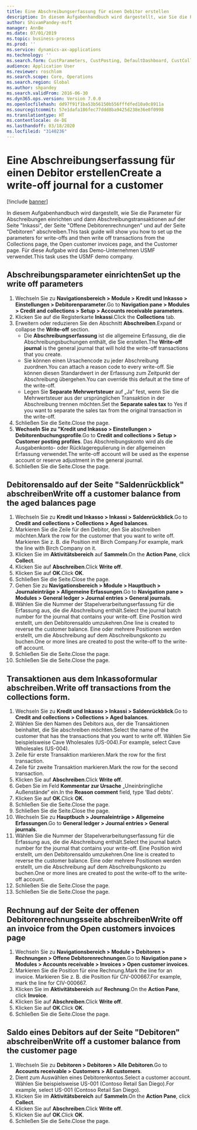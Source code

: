 ```yaml
---
title: Eine Abschreibungserfassung für einen Debitor erstellen
description: In diesem Aufgabenhandbuch wird dargestellt, wie Sie die Parameter für Abschreibungen einrichten und dann Abschreibungstransaktionen auf der Seite "Inkassi", der Seite "Offene Debitorenrechnungen" und auf der Seite "Debitoren" abschreiben.
author: ShivamPandey-msft
manager: AnnBe
ms.date: 07/01/2019
ms.topic: business-process
ms.prod: ''
ms.service: dynamics-ax-applications
ms.technology: ''
ms.search.form: CustParameters, CustPosting, DefaultDashboard, CustCollectionsPoolsListPage, CustWriteOff, LedgerJournalTable, LedgerJournalTransDaily, CustCollections, CustOpenInvoicesListPage, CustTable
audience: Application User
ms.reviewer: roschlom
ms.search.scope: Core, Operations
ms.search.region: Global
ms.author: shpandey
ms.search.validFrom: 2016-06-30
ms.dyn365.ops.version: Version 7.0.0
ms.openlocfilehash: dd97f91f1ba53b56150b556fffdfed10a0c8911a
ms.sourcegitcommit: 57e1dafa186fec77ddd8ba9425d238e36e0f0998
ms.translationtype: HT
ms.contentlocale: de-DE
ms.lasthandoff: 03/18/2020
ms.locfileid: "3140236"
---
```

# <a name="create-a-write-off-journal-for-a-customer"></a><span data-ttu-id="e7197-103">Eine Abschreibungserfassung für einen Debitor erstellen</span><span class="sxs-lookup"><span data-stu-id="e7197-103">Create a write-off journal for a customer</span></span>

[!include [banner](../../includes/banner.md)]

<span data-ttu-id="e7197-104">In diesem Aufgabenhandbuch wird dargestellt, wie Sie die Parameter für Abschreibungen einrichten und dann Abschreibungstransaktionen auf der Seite "Inkassi", der Seite "Offene Debitorenrechnungen" und auf der Seite "Debitoren" abschreiben.</span><span class="sxs-lookup"><span data-stu-id="e7197-104">This task guide will show you how to set up the parameters for write-offs and then write off transactions from the Collections page, the Open customer invoices page, and the Customer page.</span></span> <span data-ttu-id="e7197-105">Für diese Aufgabe wird das Demo-Unternehmen USMF verwendet.</span><span class="sxs-lookup"><span data-stu-id="e7197-105">This task uses the USMF demo company.</span></span>


## <a name="set-up-the-write-off-parameters"></a><span data-ttu-id="e7197-106">Abschreibungsparameter einrichten</span><span class="sxs-lookup"><span data-stu-id="e7197-106">Set up the write off parameters</span></span>
1. <span data-ttu-id="e7197-107">Wechseln Sie zu **Navigationsbereich > Module > Kredit und Inkasso > Einstellungen > Debitorenparameter**.</span><span class="sxs-lookup"><span data-stu-id="e7197-107">Go to **Navigation pane > Modules > Credit and collections > Setup > Accounts receivable parameters**.</span></span>
2. <span data-ttu-id="e7197-108">Klicken Sie auf die Registerkarte **Inkassi**.</span><span class="sxs-lookup"><span data-stu-id="e7197-108">Click the **Collections** tab.</span></span>
3. <span data-ttu-id="e7197-109">Erweitern oder reduzieren Sie den Abschnitt **Abschreiben**.</span><span class="sxs-lookup"><span data-stu-id="e7197-109">Expand or collapse the **Write-off** section.</span></span>
    - <span data-ttu-id="e7197-110">Die **Abschreibungserfassung** ist die allgemeine Erfassung, die die Abschreibungsbuchungen enthält, die Sie erstellen.</span><span class="sxs-lookup"><span data-stu-id="e7197-110">The **Write-off journal** is the general journal that will hold the write-off transactions that you create.</span></span>  
    - <span data-ttu-id="e7197-111">Sie können einen Ursachencode zu jeder Abschreibung zuordnen.</span><span class="sxs-lookup"><span data-stu-id="e7197-111">You can attach a reason code to every write-off.</span></span> <span data-ttu-id="e7197-112">Sie können diesen Standardwert in der Erfassung zum Zeitpunkt der Abschreibung übergehen.</span><span class="sxs-lookup"><span data-stu-id="e7197-112">You can override this default at the time of the write-off.</span></span>  
    - <span data-ttu-id="e7197-113">Legen Sie **Separate Mehrwertsteuer** auf „Ja“ fest, wenn Sie die Mehrwertsteuer aus der ursprünglichen Transaktion in der Abschreibung trennen möchten.</span><span class="sxs-lookup"><span data-stu-id="e7197-113">Set the **Separate sales tax** to Yes if you want to separate the sales tax from the original transaction in the write-off.</span></span>  
4. <span data-ttu-id="e7197-114">Schließen Sie die Seite.</span><span class="sxs-lookup"><span data-stu-id="e7197-114">Close the page.</span></span>
5. <span data-ttu-id="e7197-115">**Wechseln Sie zu "Kredit und Inkasso > Einstellungen > Debitorenbuchungsprofile**.</span><span class="sxs-lookup"><span data-stu-id="e7197-115">Go to **Credit and collections > Setup > Customer posting profiles**.</span></span> <span data-ttu-id="e7197-116">Das Abschreibungskonto wird als die Ausgabenkonto- oder Rücklageregulierung in der allgemeinen Erfassung verwendet.</span><span class="sxs-lookup"><span data-stu-id="e7197-116">The write-off account will be used as the expense account or reserve adjustment in the general journal.</span></span>
6. <span data-ttu-id="e7197-117">Schließen Sie die Seite.</span><span class="sxs-lookup"><span data-stu-id="e7197-117">Close the page.</span></span>

## <a name="write-off-a-customer-balance-from-the-aged-balances-page"></a><span data-ttu-id="e7197-118">Debitorensaldo auf der Seite "Saldenrückblick" abschreiben</span><span class="sxs-lookup"><span data-stu-id="e7197-118">Write off a customer balance from the aged balances page</span></span>
1. <span data-ttu-id="e7197-119">Wechseln Sie zu **Kredit und Inkasso > Inkassi > Saldenrückblick**.</span><span class="sxs-lookup"><span data-stu-id="e7197-119">Go to **Credit and collections > Collections > Aged balances**.</span></span>
2. <span data-ttu-id="e7197-120">Markieren Sie die Zeile für den Debitor, den Sie abschreiben möchten.</span><span class="sxs-lookup"><span data-stu-id="e7197-120">Mark the row for the customer that you want to write off.</span></span> <span data-ttu-id="e7197-121">Markieren Sie z. B. die Position mit Birch Company.</span><span class="sxs-lookup"><span data-stu-id="e7197-121">For example, mark the line with Birch Company on it.</span></span>
3. <span data-ttu-id="e7197-122">Klicken Sie im **Aktivitätsbereich** auf **Sammeln**.</span><span class="sxs-lookup"><span data-stu-id="e7197-122">On the **Action Pane**, click **Collect**.</span></span>
4. <span data-ttu-id="e7197-123">Klicken Sie auf **Abschreiben**.</span><span class="sxs-lookup"><span data-stu-id="e7197-123">Click **Write off**.</span></span>
5. <span data-ttu-id="e7197-124">Klicken Sie auf **OK**.</span><span class="sxs-lookup"><span data-stu-id="e7197-124">Click **OK**.</span></span>
6. <span data-ttu-id="e7197-125">Schließen Sie die Seite.</span><span class="sxs-lookup"><span data-stu-id="e7197-125">Close the page.</span></span>
7. <span data-ttu-id="e7197-126">Gehen Sie zu **Navigationsbereich > Module > Hauptbuch > Journaleinträge > Allgemeine Erfassungen**.</span><span class="sxs-lookup"><span data-stu-id="e7197-126">Go to **Navigation pane > Modules > General ledger > Journal entries > General journals**.</span></span>
8. <span data-ttu-id="e7197-127">Wählen Sie die Nummer der Stapelverarbeitungserfassung für die Erfassung aus, die die Abschreibung enthält.</span><span class="sxs-lookup"><span data-stu-id="e7197-127">Select the journal batch number for the journal that contains your write-off.</span></span> <span data-ttu-id="e7197-128">Eine Position wird erstellt, um den Debitorensaldo umzukehren.</span><span class="sxs-lookup"><span data-stu-id="e7197-128">One line is created to reverse the customer balance.</span></span> <span data-ttu-id="e7197-129">Eine oder mehrere Positionen werden erstellt, um die Abschreibung auf dem Abschreibungskonto zu buchen.</span><span class="sxs-lookup"><span data-stu-id="e7197-129">One or more lines are created to post the write-off to the write-off account.</span></span>  
9. <span data-ttu-id="e7197-130">Schließen Sie die Seite.</span><span class="sxs-lookup"><span data-stu-id="e7197-130">Close the page.</span></span>
10. <span data-ttu-id="e7197-131">Schließen Sie die Seite.</span><span class="sxs-lookup"><span data-stu-id="e7197-131">Close the page.</span></span>

## <a name="write-off-transactions-from-the-collections-form"></a><span data-ttu-id="e7197-132">Transaktionen aus dem Inkassoformular abschreiben.</span><span class="sxs-lookup"><span data-stu-id="e7197-132">Write off transactions from the collections form.</span></span>
1. <span data-ttu-id="e7197-133">Wechseln Sie zu **Kredit und Inkasso > Inkassi > Saldenrückblick**.</span><span class="sxs-lookup"><span data-stu-id="e7197-133">Go to **Credit and collections > Collections > Aged balances**.</span></span>
2. <span data-ttu-id="e7197-134">Wählen Sie den Namen des Debitors aus, der die Transaktionen beinhaltet, die Sie abschreiben möchten.</span><span class="sxs-lookup"><span data-stu-id="e7197-134">Select the name of the customer that has the transactions that you want to write off.</span></span> <span data-ttu-id="e7197-135">Wählen Sie beispielsweise Cave Wholesales (US-004).</span><span class="sxs-lookup"><span data-stu-id="e7197-135">For example, select Cave Wholesales (US-004).</span></span>
3. <span data-ttu-id="e7197-136">Zeile für erste Transaktion markieren.</span><span class="sxs-lookup"><span data-stu-id="e7197-136">Mark the row for the first transaction.</span></span>
4. <span data-ttu-id="e7197-137">Zeile für zweite Transaktion markieren.</span><span class="sxs-lookup"><span data-stu-id="e7197-137">Mark the row for the second transaction.</span></span>
5. <span data-ttu-id="e7197-138">Klicken Sie auf **Abschreiben**.</span><span class="sxs-lookup"><span data-stu-id="e7197-138">Click **Write off**.</span></span>
6. <span data-ttu-id="e7197-139">Geben Sie im Feld **Kommentar zur Ursache** „Uneinbringliche Außenstände“ ein.</span><span class="sxs-lookup"><span data-stu-id="e7197-139">In the **Reason comment** field, type 'Bad debts'.</span></span>
7. <span data-ttu-id="e7197-140">Klicken Sie auf **OK**.</span><span class="sxs-lookup"><span data-stu-id="e7197-140">Click **OK**.</span></span>
8. <span data-ttu-id="e7197-141">Schließen Sie die Seite.</span><span class="sxs-lookup"><span data-stu-id="e7197-141">Close the page.</span></span>
9. <span data-ttu-id="e7197-142">Schließen Sie die Seite.</span><span class="sxs-lookup"><span data-stu-id="e7197-142">Close the page.</span></span>
10. <span data-ttu-id="e7197-143">Wechseln Sie zu **Hauptbuch > Journaleinträge > Allgemeine Erfassungen**.</span><span class="sxs-lookup"><span data-stu-id="e7197-143">Go to **General ledger > Journal entries > General journals**.</span></span>
11. <span data-ttu-id="e7197-144">Wählen Sie die Nummer der Stapelverarbeitungserfassung für die Erfassung aus, die die Abschreibung enthält.</span><span class="sxs-lookup"><span data-stu-id="e7197-144">Select the journal batch number for the journal that contains your write-off.</span></span> <span data-ttu-id="e7197-145">Eine Position wird erstellt, um den Debitorensaldo umzukehren.</span><span class="sxs-lookup"><span data-stu-id="e7197-145">One line is created to reverse the customer balance.</span></span> <span data-ttu-id="e7197-146">Eine oder mehrere Positionen werden erstellt, um die Abschreibung auf dem Abschreibungskonto zu buchen.</span><span class="sxs-lookup"><span data-stu-id="e7197-146">One or more lines are created to post the write-off to the write-off account.</span></span>  
12. <span data-ttu-id="e7197-147">Schließen Sie die Seite.</span><span class="sxs-lookup"><span data-stu-id="e7197-147">Close the page.</span></span>
13. <span data-ttu-id="e7197-148">Schließen Sie die Seite.</span><span class="sxs-lookup"><span data-stu-id="e7197-148">Close the page.</span></span>

## <a name="write-off-an-invoice-from-the-open-customers-invoices-page"></a><span data-ttu-id="e7197-149">Rechnung auf der Seite der offenen Debitorenrechnungsseite abschreiben</span><span class="sxs-lookup"><span data-stu-id="e7197-149">Write off an invoice from the Open customers invoices page</span></span>
1. <span data-ttu-id="e7197-150">Wechseln Sie zu **Navigationsbereich > Module > Debitoren > Rechnungen > Offene Debitorenrechnungen**.</span><span class="sxs-lookup"><span data-stu-id="e7197-150">Go to **Navigation pane > Modules > Accounts receivable > Invoices > Open customer invoices**.</span></span>
2. <span data-ttu-id="e7197-151">Markieren Sie die Position für eine Rechnung.</span><span class="sxs-lookup"><span data-stu-id="e7197-151">Mark the line for an invoice.</span></span> <span data-ttu-id="e7197-152">Markieren Sie z. B. die Position für CIV-000667.</span><span class="sxs-lookup"><span data-stu-id="e7197-152">For example, mark the line for CIV-000667.</span></span>
3. <span data-ttu-id="e7197-153">Klicken Sie im **Aktivitätsbereich** auf **Rechnung**.</span><span class="sxs-lookup"><span data-stu-id="e7197-153">On the **Action Pane**, click **Invoice**.</span></span>
4. <span data-ttu-id="e7197-154">Klicken Sie auf **Abschreiben**.</span><span class="sxs-lookup"><span data-stu-id="e7197-154">Click **Write off**.</span></span>
5. <span data-ttu-id="e7197-155">Klicken Sie auf **OK**.</span><span class="sxs-lookup"><span data-stu-id="e7197-155">Click **OK**.</span></span>
6. <span data-ttu-id="e7197-156">Schließen Sie die Seite.</span><span class="sxs-lookup"><span data-stu-id="e7197-156">Close the page.</span></span>

## <a name="write-off-a-customer-balance-from-the-customer-page"></a><span data-ttu-id="e7197-157">Saldo eines Debitors auf der Seite "Debitoren" abschreiben</span><span class="sxs-lookup"><span data-stu-id="e7197-157">Write off a customer balance from the customer page</span></span>
1. <span data-ttu-id="e7197-158">Wechseln Sie zu **Debitoren > Debitoren > Alle Debitoren**.</span><span class="sxs-lookup"><span data-stu-id="e7197-158">Go to **Accounts receivable > Customers > All customers**.</span></span>
2. <span data-ttu-id="e7197-159">Dient zum Auswählen eines Debitorenkontos.</span><span class="sxs-lookup"><span data-stu-id="e7197-159">Select a customer account.</span></span> <span data-ttu-id="e7197-160">Wählen Sie beispielsweise US-001 (Contoso Retail San Diego).</span><span class="sxs-lookup"><span data-stu-id="e7197-160">For example, select US-001 (Contoso Retail San Diego).</span></span>
3. <span data-ttu-id="e7197-161">Klicken Sie im **Aktivitätsbereich** auf **Sammeln**.</span><span class="sxs-lookup"><span data-stu-id="e7197-161">On the **Action Pane**, click **Collect**.</span></span>
4. <span data-ttu-id="e7197-162">Klicken Sie auf **Abschreiben**.</span><span class="sxs-lookup"><span data-stu-id="e7197-162">Click **Write off**.</span></span>
5. <span data-ttu-id="e7197-163">Klicken Sie auf **OK**.</span><span class="sxs-lookup"><span data-stu-id="e7197-163">Click **OK**.</span></span>
6. <span data-ttu-id="e7197-164">Schließen Sie die Seite.</span><span class="sxs-lookup"><span data-stu-id="e7197-164">Close the page.</span></span>

